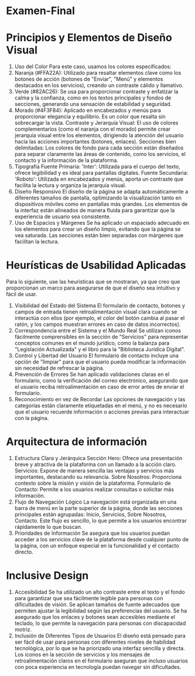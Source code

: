 # Examen-Final
# Principios y Elementos de Diseño Visual
1. Uso del Color
Para este caso, usamos los colores especificados:
1. Naranja (#FFA22A): Utilizado para resaltar elementos clave como los botones de acción (botones de "Enviar", "Menú" y elementos destacados en los servicios), creando un contraste cálido y llamativo.
2. Verde (#82AC26): Se usa para proporcionar contraste y enfatizar la calma y la confianza, como en los textos principales y fondos de secciones, generando una sensación de estabilidad y seguridad.
3. Morado (#4F3F84): Aplicado en encabezados y menús para proporcionar elegancia y equilibrio. Es un color que resalta sin sobrecargar la vista.
Contraste y Jerarquía Visual:
El uso de colores complementarios (como el naranja con el morado) permite crear jerarquía visual entre los elementos, dirigiendo la atención del usuario hacia las acciones importantes (botones, enlaces).
Secciones bien delimitadas: Los colores de fondo para cada sección están diseñados para separar claramente las áreas de contenido, como los servicios, el contacto y la información de la plataforma.
3. Tipografía
Fuente Primaria: 'Inter': Utilizada para el cuerpo del texto, ofrece legibilidad y es ideal para pantallas digitales.
Fuente Secundaria: 'Roboto': Utilizada en encabezados y menús, aporta un contraste que facilita la lectura y organiza la jerarquía visual.
4. Diseño Responsivo
El diseño de la página se adapta automáticamente a diferentes tamaños de pantalla, optimizando la visualización tanto en dispositivos móviles como en pantallas más grandes. Los elementos de la interfaz están alineados de manera fluida para garantizar que la experiencia de usuario sea consistente.
5. Uso de Espacios y Márgenes
Se ha aplicado un espaciado adecuado en los elementos para crear un diseño limpio, evitando que la página se vea saturada. Las secciones están bien separadas con márgenes que facilitan la lectura.
# Heurísticas de Usabilidad Aplicadas
Para lo siguiente, use las heuristicas que se mostraran, ya que creo que proporcionan un marco para asegurarse de que el diseño sea intuitivo y fácil de usar.
1. Visibilidad del Estado del Sistema
El formulario de contacto, botones y campos de entrada tienen retroalimentación visual clara cuando se interactúa con ellos (por ejemplo, el color del botón cambia al pasar el ratón, y los campos muestran errores en caso de datos incorrectos).
2. Correspondencia entre el Sistema y el Mundo Real
Se utilizan iconos fácilmente comprensibles en la sección de "Servicios" para representar conceptos comunes en el mundo jurídico, como la balanza para "Legislación Actualizada" y el libro para la "Biblioteca Jurídica Digital".
3. Control y Libertad del Usuario
El formulario de contacto incluye una opción de "limpiar" para que el usuario pueda modificar la información sin necesidad de refrescar la página.
4. Prevención de Errores
Se han aplicado validaciones claras en el formulario, como la verificación del correo electrónico, asegurando que el usuario reciba retroalimentación en caso de error antes de enviar el formulario.
5. Reconocimiento en vez de Recordar
Las opciones de navegación y las categorías están claramente etiquetadas en el menú, y no es necesario que el usuario recuerde información o acciones previas para interactuar con la página.
# Arquitectura de información
1. Estructura Clara y Jerárquica
Sección Hero: Ofrece una presentación breve y atractiva de la plataforma con un llamado a la acción claro.
Servicios: Expone de manera sencilla las ventajas y servicios más importantes, destacando su relevancia.
Sobre Nosotros: Proporciona contexto sobre la misión y visión de la plataforma.
Formulario de Contacto: Permite a los usuarios realizar consultas o solicitar más información.
2. Flujo de Navegación Lógico
La navegación está organizada en una barra de menú en la parte superior de la página, donde las secciones principales están agrupadas: Inicio, Servicios, Sobre Nosotros, Contacto. Este flujo es sencillo, lo que permite a los usuarios encontrar rápidamente lo que buscan.
3. Prioridades de Información
Se asegura que los usuarios puedan acceder a los servicios clave de la plataforma desde cualquier punto de la página, con un enfoque especial en la funcionalidad y el contacto directo.
# Inclusive Design
1. Accesibilidad
Se ha utilizado un alto contraste entre el texto y el fondo para garantizar que sea fácilmente legible para personas con dificultades de visión.
Se aplican tamaños de fuente adecuados que permiten ajustar la legibilidad según las preferencias del usuario.
Se ha asegurado que los enlaces y botones sean accesibles mediante el teclado, lo que permite la navegación para personas con discapacidad motriz.
2. Inclusión de Diferentes Tipos de Usuarios
El diseño está pensado para ser fácil de usar para personas con diferentes niveles de habilidad tecnológica, por lo que se ha priorizado una interfaz sencilla y directa.
Los iconos en la sección de servicios y los mensajes de retroalimentación claros en el formulario aseguran que incluso usuarios con poca experiencia en tecnología puedan navegar sin dificultades.
